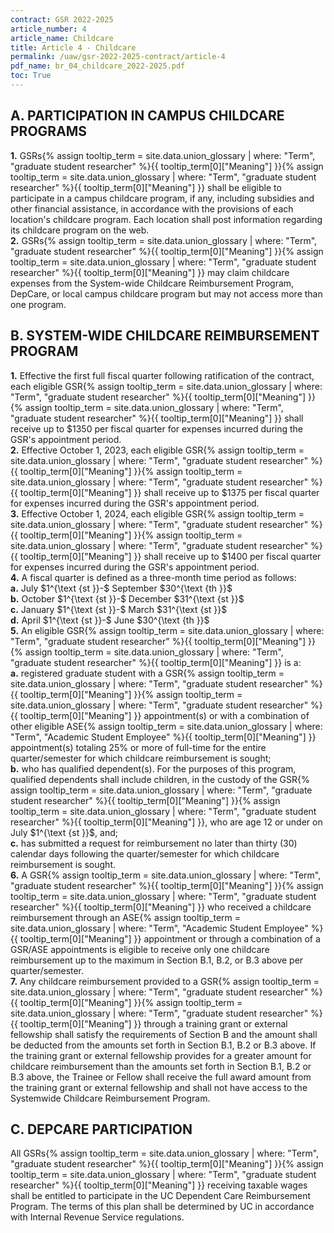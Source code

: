 ```yaml
---
contract: GSR 2022-2025
article_number: 4
article_name: Childcare 
title: Article 4 - Childcare 
permalink: /uaw/gsr-2022-2025-contract/article-4
pdf_name: br_04_childcare_2022-2025.pdf
toc: True
---
```



## A. PARTICIPATION IN CAMPUS CHILDCARE PROGRAMS

<div class="lvl2"><b>1.</b> <span class="tooltip"><span class="tooltip">GSRs<span class="tooltip-text">{% assign tooltip_term = site.data.union_glossary | where: "Term", "graduate student researcher" %}{{ tooltip_term[0]["Meaning"] }}</span></span><span class="tooltip-text">{% assign tooltip_term = site.data.union_glossary | where: "Term", "graduate student researcher" %}{{ tooltip_term[0]["Meaning"] }}</span></span> shall be eligible to participate in a campus childcare program, if any, including subsidies and other financial assistance, in accordance with the provisions of each location's childcare program. Each location shall post information regarding its childcare program on the web.</div>
<div class="lvl2"><b>2.</b> <span class="tooltip"><span class="tooltip">GSRs<span class="tooltip-text">{% assign tooltip_term = site.data.union_glossary | where: "Term", "graduate student researcher" %}{{ tooltip_term[0]["Meaning"] }}</span></span><span class="tooltip-text">{% assign tooltip_term = site.data.union_glossary | where: "Term", "graduate student researcher" %}{{ tooltip_term[0]["Meaning"] }}</span></span> may claim childcare expenses from the System-wide Childcare Reimbursement Program, DepCare, or local campus childcare program but may not access more than one program.</div>

## B. SYSTEM-WIDE CHILDCARE REIMBURSEMENT PROGRAM

<div class="lvl2"><b>1.</b> Effective the first full fiscal quarter following ratification of the contract, each eligible <span class="tooltip"><span class="tooltip">GSR<span class="tooltip-text">{% assign tooltip_term = site.data.union_glossary | where: "Term", "graduate student researcher" %}{{ tooltip_term[0]["Meaning"] }}</span></span><span class="tooltip-text">{% assign tooltip_term = site.data.union_glossary | where: "Term", "graduate student researcher" %}{{ tooltip_term[0]["Meaning"] }}</span></span> shall receive up to $1350 per fiscal quarter for expenses incurred during the GSR's appointment period.</div>
<div class="lvl2"><b>2.</b> Effective October 1, 2023, each eligible <span class="tooltip"><span class="tooltip">GSR<span class="tooltip-text">{% assign tooltip_term = site.data.union_glossary | where: "Term", "graduate student researcher" %}{{ tooltip_term[0]["Meaning"] }}</span></span><span class="tooltip-text">{% assign tooltip_term = site.data.union_glossary | where: "Term", "graduate student researcher" %}{{ tooltip_term[0]["Meaning"] }}</span></span> shall receive up to $1375 per fiscal quarter for expenses incurred during the GSR's appointment period.</div>
<div class="lvl2"><b>3.</b> Effective October 1, 2024, each eligible <span class="tooltip"><span class="tooltip">GSR<span class="tooltip-text">{% assign tooltip_term = site.data.union_glossary | where: "Term", "graduate student researcher" %}{{ tooltip_term[0]["Meaning"] }}</span></span><span class="tooltip-text">{% assign tooltip_term = site.data.union_glossary | where: "Term", "graduate student researcher" %}{{ tooltip_term[0]["Meaning"] }}</span></span> shall receive up to $1400 per fiscal quarter for expenses incurred during the GSR's appointment period.</div>
<div class="lvl2"><b>4.</b> A fiscal quarter is defined as a three-month time period as follows:</div>
<div class="lvl3"><b>a.</b> July $1^{\text {st }}-$ September $30^{\text {th }}$</div>
<div class="lvl3"><b>b.</b> October $1^{\text {st }}-$ December $31^{\text {st }}$</div>
<div class="lvl3"><b>c.</b> January $1^{\text {st }}-$ March $31^{\text {st }}$</div>
<div class="lvl3"><b>d.</b> April $1^{\text {st }}-$ June $30^{\text {th }}$</div>
<div class="lvl2"><b>5.</b> An eligible <span class="tooltip"><span class="tooltip">GSR<span class="tooltip-text">{% assign tooltip_term = site.data.union_glossary | where: "Term", "graduate student researcher" %}{{ tooltip_term[0]["Meaning"] }}</span></span><span class="tooltip-text">{% assign tooltip_term = site.data.union_glossary | where: "Term", "graduate student researcher" %}{{ tooltip_term[0]["Meaning"] }}</span></span> is a:</div>
<div class="lvl3"><b>a.</b> registered graduate student with a <span class="tooltip"><span class="tooltip">GSR<span class="tooltip-text">{% assign tooltip_term = site.data.union_glossary | where: "Term", "graduate student researcher" %}{{ tooltip_term[0]["Meaning"] }}</span></span><span class="tooltip-text">{% assign tooltip_term = site.data.union_glossary | where: "Term", "graduate student researcher" %}{{ tooltip_term[0]["Meaning"] }}</span></span> appointment(s) or with a combination of other eligible <span class="tooltip">ASE<span class="tooltip-text">{% assign tooltip_term = site.data.union_glossary | where: "Term", "Academic Student Employee" %}{{ tooltip_term[0]["Meaning"] }}</span></span> appointment(s) totaling 25% or more of full-time for the entire quarter/semester for which childcare reimbursement is sought;</div>
<div class="lvl3"><b>b.</b> who has qualified dependent(s). For the purposes of this program, qualified dependents shall include children, in the custody of the <span class="tooltip"><span class="tooltip">GSR<span class="tooltip-text">{% assign tooltip_term = site.data.union_glossary | where: "Term", "graduate student researcher" %}{{ tooltip_term[0]["Meaning"] }}</span></span><span class="tooltip-text">{% assign tooltip_term = site.data.union_glossary | where: "Term", "graduate student researcher" %}{{ tooltip_term[0]["Meaning"] }}</span></span>, who are age 12 or under on July $1^{\text {st }}$, and;</div>
<div class="lvl3"><b>c.</b> has submitted a request for reimbursement no later than thirty (30) calendar days following the quarter/semester for which childcare reimbursement is sought.</div>
<div class="lvl2"><b>6.</b> A <span class="tooltip"><span class="tooltip">GSR<span class="tooltip-text">{% assign tooltip_term = site.data.union_glossary | where: "Term", "graduate student researcher" %}{{ tooltip_term[0]["Meaning"] }}</span></span><span class="tooltip-text">{% assign tooltip_term = site.data.union_glossary | where: "Term", "graduate student researcher" %}{{ tooltip_term[0]["Meaning"] }}</span></span> who received a childcare reimbursement through an <span class="tooltip">ASE<span class="tooltip-text">{% assign tooltip_term = site.data.union_glossary | where: "Term", "Academic Student Employee" %}{{ tooltip_term[0]["Meaning"] }}</span></span> appointment or through a combination of a GSR/ASE appointments is eligible to receive only one childcare reimbursement up to the maximum in Section B.1, B.2, or B.3 above per quarter/semester.</div>
<div class="lvl2"><b>7.</b> Any childcare reimbursement provided to a <span class="tooltip"><span class="tooltip">GSR<span class="tooltip-text">{% assign tooltip_term = site.data.union_glossary | where: "Term", "graduate student researcher" %}{{ tooltip_term[0]["Meaning"] }}</span></span><span class="tooltip-text">{% assign tooltip_term = site.data.union_glossary | where: "Term", "graduate student researcher" %}{{ tooltip_term[0]["Meaning"] }}</span></span> through a training grant or external fellowship shall satisfy the requirements of Section B and the amount shall be deducted from the amounts set forth in Section B.1, B.2 or B.3 above. If the training grant or external fellowship provides for a greater amount for childcare reimbursement than the amounts set forth in Section B.1, B.2 or B.3 above, the Trainee or Fellow shall receive the full award amount from the training grant or external fellowship and shall not have access to the Systemwide Childcare Reimbursement Program.</div>

## C. DEPCARE PARTICIPATION

All <span class="tooltip"><span class="tooltip">GSRs<span class="tooltip-text">{% assign tooltip_term = site.data.union_glossary | where: "Term", "graduate student researcher" %}{{ tooltip_term[0]["Meaning"] }}</span></span><span class="tooltip-text">{% assign tooltip_term = site.data.union_glossary | where: "Term", "graduate student researcher" %}{{ tooltip_term[0]["Meaning"] }}</span></span> receiving taxable wages shall be entitled to participate in the UC Dependent Care Reimbursement Program. The terms of this plan shall be determined by UC in accordance with Internal Revenue Service regulations.

